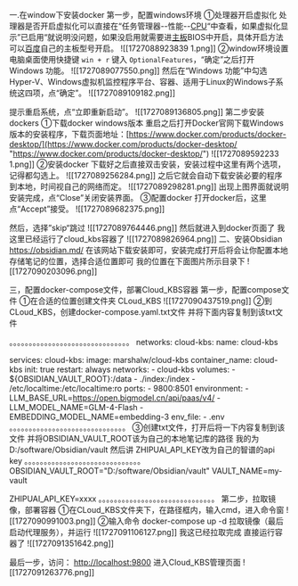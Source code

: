 一.在window下安装docker
第一步，配置windows环境
①处理器开启虚拟化
处理器是否开启虚拟化可以直接在“任务管理器--性能--[CPU](https://www.smzdm.com/fenlei/cpu/)“中查看，如果虚拟化显示”已启用“就说明没问题，如果没启用就需要进[主板](https://www.smzdm.com/fenlei/zhuban/)BIOS中开启，具体开启方法可以[百度](https://pinpai.smzdm.com/3357/)自己的主板型号开启。
![[1727088923839 1.png]]
②window环境设置
电脑桌面使用快捷键 `win + r` 键入 `OptionalFeatures`，“确定”之后打开 Windows 功能。
![[1727089077550.png]]
然后在“Windows 功能”中勾选Hyper-V、Windows虚拟机监控程序平台、容器、适用于Linux的Windows子系统这四项，点“确定”。
![[1727089109182.png]]

提示重启系统，点“立即重新启动”。
![[1727089136805.png]]
第二步安装dockers
①下载docker windows版本
重启之后打开Docker官网下载Windows版本的安装程序，下载页面地址：[https://www.docker.com/products/docker-desktop/](https://www.docker.com/products/docker-desktop/ "https://www.docker.com/products/docker-desktop/")
![[1727089592233 1.png]]
②安装docker
下载好之后直接双击安装，安装过程中这里有两个选项，记得都勾选上。
![[1727089256284.png]]
之后它就会自动下载安装必要的程序到本地，时间视自己的网络而定。
![[1727089298281.png]]
出现上图界面就说明安装完成，点“Close”关闭安装界面。
③配置docker
打开docker后，这里点“Accept”接受。
![[1727089682375.png]]

然后，选择”skip“跳过
![[1727089764446.png]]
然后就进入到docker页面了 
我这里已经运行了cloud_kbs容器了
![[1727089826964.png]]
二、安装Obsidian
https://obsidian.md/
在该网站下载安装即可，安装完成打开后将会让你配置本地存储笔记的位置，选择合适位置即可
我的位置在下面图片所示目录下
![[1727090203096.png]]


三，配置docker-compose文件，部署Cloud_KBS容器
第一步，配置compose文件
①在合适的位置创建文件夹 CLoud_KBS
![[1727090437519.png]]
②到CLoud_KBS，创建docker-compose.yaml.txt文件
并将下面内容复制到该txt文件

。。。。。。。。。。。。。。。。。。。。。。。。。。。。。。。
networks:
  cloud-kbs:
    name: cloud-kbs

services:
  cloud-kbs:
    image: marshalw/cloud-kbs
    container_name: cloud-kbs
    init: true
    restart: always
    networks:
      - cloud-kbs
    volumes:
      - ${OBSIDIAN_VAULT_ROOT}:/data
      - ./index:/index
      - /etc/localtime:/etc/localtime:ro
    ports:
      - 9800:8501
    environment:
      - LLM_BASE_URL=https://open.bigmodel.cn/api/paas/v4/
      - LLM_MODEL_NAME=GLM-4-Flash
      - EMBEDDING_MODEL_NAME=embedding-3
    env_file:
      - .env
。。。。。。。。。。。。。。。。。。。。。。。。。。。。。。
③创建txt文件，打开后将一下内容复制到该文件
并将OBSIDIAN_VAULT_ROOT该为自己的本地笔记库的路径
我的为D:/software/Obsidian/vault
然后讲 ZHIPUAI_API_KEY改为自己的智谱的api key
。。。。。。。。。。。。。。。。。。。。。。。。。。。。。。
OBSIDIAN_VAULT_ROOT="D:/software/Obsidian/vault"
VAULT_NAME=my-vault

ZHIPUAI_API_KEY=xxxx
。。。。。。。。。。。。。。。。。。。。。。。。。。。。。。
第二步，拉取镜像，部署容器
①在CLoud_KBS文件夹下，在路径框内，输入cmd，进入命令窗
![[1727090991003.png]]
②输入命令 docker-compose up -d 拉取镜像（最后启动代理服务），并运行
![[1727091106127.png]]
我这已经拉取完成 直接运行容器了
![[1727091351642.png]]

最后一步，访问： [http://localhost:9800](http://localhost:9800/)
进入Cloud_KBS管理页面
![[1727091263776.png]]

